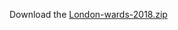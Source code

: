 

Download the [London-wards-2018.zip](https://data.london.gov.uk/dataset/statistical-gis-boundary-files-london)


